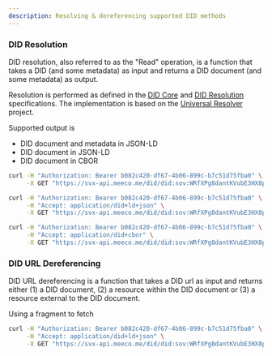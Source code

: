 ```yaml
---
description: Resolving & dereferencing supported DID methods
---
```


### DID Resolution

DID resolution, also referred to as the "Read" operation, is a function that takes a DID (and some metadata) as input and returns a DID document (and some metadata) as output.

Resolution is performed as defined in the [DID Core](https://www.w3.org/TR/did-core/) and [DID Resolution](https://w3c-ccg.github.io/did-resolution/) specifications. The implementation is based on the [Universal Resolver](https://github.com/decentralized-identity/universal-resolver) project.

Supported output is

- DID document and metadata in JSON-LD
- DID document in JSON-LD
- DID document in CBOR

```bash
curl -H "Authorization: Bearer b082c420-df67-4b06-899c-b7c51d75fba0" \
     -X GET "https://svx-api.meeco.me/did/did:sov:WRfXPg8dantKVubE3HX8pw"
```

```bash
curl -H "Authorization: Bearer b082c420-df67-4b06-899c-b7c51d75fba0" \
     -H "Accept: application/did+ld+json" \
     -X GET "https://svx-api.meeco.me/did/did:sov:WRfXPg8dantKVubE3HX8pw"
```

```bash
curl -H "Authorization: Bearer b082c420-df67-4b06-899c-b7c51d75fba0" \
     -H "Accept: application/did+cbor" \
     -X GET "https://svx-api.meeco.me/did/did:sov:WRfXPg8dantKVubE3HX8pw"
```

### DID URL Dereferencing

DID URL dereferencing is a function that takes a DID url as input and returns either (1) a DID document, (2) a resource within the DID document or (3) a resource external to the DID document.

Using a fragment to fetch

```bash
curl -H "Authorization: Bearer b082c420-df67-4b06-899c-b7c51d75fba0" \
     -H "Accept: application/did+ld+json" \
     -X GET "https://svx-api.meeco.me/did/did:sov:WRfXPg8dantKVubE3HX8pw#key1"
```
